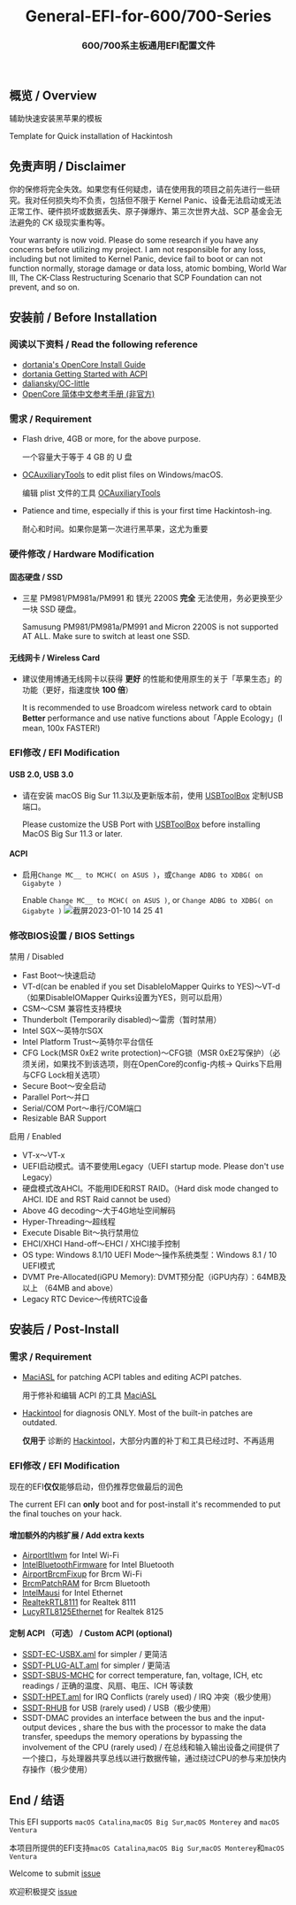 <h1 align="center">General-EFI-for-600/700-Series</h1>
<h3 align="center">600/700系主板通用EFI配置文件</h3>
<br>

## 概览 / Overview

辅助快速安装黑苹果的模板

Template for Quick installation of Hackintosh

## 免责声明 / Disclaimer

你的保修将完全失效。如果您有任何疑虑，请在使用我的项目之前先进行一些研究。我对任何损失均不负责，包括但不限于 Kernel Panic、设备无法启动或无法正常工作、硬件损坏或数据丢失、原子弹爆炸、第三次世界大战、SCP 基金会无法避免的 CK 级现实重构等。

Your warranty is now void. Please do some research if you have any concerns before utilizing my project. I am not responsible for any loss, including but not limited to Kernel Panic, device fail to boot or can not function normally, storage damage or data loss, atomic bombing, World War III, The CK-Class Restructuring Scenario that SCP Foundation can not prevent, and so on.

## 安装前 / Before Installation 

### 阅读以下资料 / Read the following reference

- [dortania's OpenCore Install Guide](https://dortania.github.io/OpenCore-Install-Guide/)
- [dortania Getting Started with ACPI](https://dortania.github.io/OpenCore-Post-Install/)
- [daliansky/OC-little](https://github.com/daliansky/OC-little)
- [OpenCore 简体中文参考手册 (非官方)](https://oc.skk.moe)

### 需求 / Requirement 

- Flash drive, 4GB or more, for the above purpose.
  
  一个容量大于等于 4 GB 的 U 盘
- [OCAuxiliaryTools](https://github.com/ic005k/OCAuxiliaryTools) to edit plist files on Windows/macOS.
  
  编辑 plist 文件的工具 [OCAuxiliaryTools](https://github.com/ic005k/OCAuxiliaryTools)
- Patience and time, especially if this is your first time Hackintosh-ing.
  
  耐心和时间。如果你是第一次进行黑苹果，这尤为重要

### 硬件修改 / Hardware Modification

#### 固态硬盘 / SSD

- 三星 PM981/PM981a/PM991 和 镁光 2200S **完全** 无法使用，务必更换至少一块 SSD 硬盘。

  Samusung PM981/PM981a/PM991 and Micron 2200S is not supported AT ALL. Make sure to switch at least one SSD.

#### 无线网卡 / Wireless Card

- 建议使用博通无线网卡以获得 **更好** 的性能和使用原生的关于「苹果生态」的功能（更好，指速度快 **100 倍**）

  It is recommended to use Broadcom wireless network card to obtain **Better** performance and use native functions about「Apple Ecology」(I mean, 100x FASTER!)

### EFI修改 / EFI Modification

#### USB 2.0, USB 3.0

- 请在安装 macOS Big Sur 11.3以及更新版本前，使用 [USBToolBox](https://github.com/USBToolBox/tool) 定制USB端口。

  Please customize the USB Port with [USBToolBox](https://github.com/USBToolBox/tool) before installing MacOS Big Sur 11.3 or later. 

#### ACPI  

- 启用`Change MC__ to MCHC( on ASUS )`，或`Change ADBG to XDBG( on Gigabyte )`
  
  Enable `Change MC__ to MCHC( on ASUS )`, or `Change ADBG to XDBG( on Gigabyte )`
![截屏2023-01-10 14 25 41](https://user-images.githubusercontent.com/74492520/211483887-c93bf9eb-188c-4071-b418-41de0bad7b3d.png)

### 修改BIOS设置 / BIOS Settings

禁用 / Disabled

* Fast Boot～快速启动
* VT-d(can be enabled if you set DisableIoMapper Quirks to YES)～VT-d（如果DisableIOMapper Quirks设置为YES，则可以启用）
* CSM～CSM 兼容性支持模块
* Thunderbolt (Temporarily disabled)～雷雳（暂时禁用）
* Intel SGX～英特尔SGX
* Intel Platform Trust～英特尔平台信任
* CFG Lock(MSR 0xE2 write protection)～CFG锁（MSR 0xE2写保护）（必须关闭，如果找不到该选项，则在OpenCore的config-内核-> Quirks下启用与CFG Lock相关选项）
* Secure Boot～安全启动
* Parallel Port～并口
* Serial/COM Port～串行/COM端口
* Resizable BAR Support

启用 / Enabled

* VT-x～VT-x
* UEFI启动模式。请不要使用Legacy（UEFI startup mode. Please don't use Legacy）
* 硬盘模式改AHCI。不能用IDE和RST RAID。（Hard disk mode changed to AHCI. IDE and RST Raid cannot be used）
* Above 4G decoding～大于4G地址空间解码
* Hyper-Threading～超线程
* Execute Disable Bit～执行禁用位
* EHCI/XHCI Hand-off～EHCI / XHCI接手控制
* OS type: Windows 8.1/10 UEFI Mode～操作系统类型：Windows 8.1 / 10 UEFI模式
* DVMT Pre-Allocated(iGPU Memory): DVMT预分配（iGPU内存）：64MB及以上 （64MB and above）
* Legacy RTC Device～传统RTC设备

## 安装后 / Post-Install 

### 需求 / Requirement 

- [MaciASL](https://github.com/acidanthera/MaciASL) for patching ACPI tables and editing ACPI patches.
  
  用于修补和编辑 ACPI 的工具 [MaciASL](https://github.com/acidanthera/MaciASL)
- [Hackintool](https://github.com/headkaze/Hackintool) for diagnosis ONLY. Most of the built-in patches are outdated.
  
  **仅用于** 诊断的 [Hackintool](https://github.com/headkaze/Hackintool)，大部分内置的补丁和工具已经过时、不再适用

### EFI修改 / EFI Modification

现在的EFI**仅仅**能够启动，但仍推荐您做最后的润色         

The current EFI can **only** boot and for post-install it's recommended to put the final touches on your hack.

#### 增加额外的内核扩展 / Add extra kexts

- [AirportItlwm](https://github.com/OpenIntelWireless/itlwm) for Intel Wi-Fi
- [IntelBluetoothFirmware](https://github.com/OpenIntelWireless/IntelBluetoothFirmware) for Intel Bluetooth
- [AirportBrcmFixup](https://github.com/acidanthera/AirportBrcmFixup) for Brcm Wi-Fi
- [BrcmPatchRAM](https://github.com/acidanthera/BrcmPatchRAM) for Brcm Bluetooth
- [IntelMausi](https://github.com/acidanthera/IntelMausi) for Intel Ethernet
- [RealtekRTL8111](https://github.com/Mieze/RTL8111_driver_for_OS_X) for Realtek 8111
- [LucyRTL8125Ethernet](https://github.com/Mieze/LucyRTL8125Ethernet) for Realtek 8125

#### 定制 ACPI （可选） / Custom ACPI (optional)

- [SSDT-EC-USBX.aml](https://dortania.github.io/Getting-Started-With-ACPI/Universal/ec-methods/manual.html#finding-the-acpi-path) for simpler / 更简洁
- [SSDT-PLUG-ALT.aml](https://github.com/acidanthera/OpenCorePkg/blob/master/Docs/AcpiSamples/Source/SSDT-PLUG-ALT.dsl) for simpler / 更简洁
- [SSDT-SBUS-MCHC](https://dortania.github.io/Getting-Started-With-ACPI/Universal/smbus.html) for correct temperature, fan, voltage, ICH, etc readings / 正确的温度、风扇、电压、ICH 等读数
- [SSDT-HPET.aml](https://dortania.github.io/Getting-Started-With-ACPI/Universal/irq.html) for IRQ Conflicts (rarely used)  / IRQ 冲突（极少使用）
- [SSDT-RHUB](https://github.com/dortania/Getting-Started-With-ACPI/blob/master/extra-files/compiled/SSDT-RHUB.aml) for USB (rarely used)  / USB（极少使用）
- SSDT-DMAC provides an interface between the bus and the input-output devices , share the bus with the processor to make the data transfer, speedups the memory operations by bypassing the involvement of the CPU  (rarely used) / 在总线和输入输出设备之间提供了一个接口，与处理器共享总线以进行数据传输，通过绕过CPU的参与来加快内存操作（极少使用）

## End / 结语

This EFI supports `macOS Catalina`,`macOS Big Sur`,`macOS Monterey` and `macOS Ventura`       

本项目所提供的EFI支持`macOS Catalina`,`macOS Big Sur`,`macOS Monterey`和`macOS Ventura`


Welcome to submit [issue](https://github.com/Fu-Yuxuan-hub/General-EFI-for-H610-B660-Z690-B760-Z790/issues) 

欢迎积极提交 [issue](https://github.com/Fu-Yuxuan-hub/General-EFI-for-H610-B660-Z690-B760-Z790/issues)

